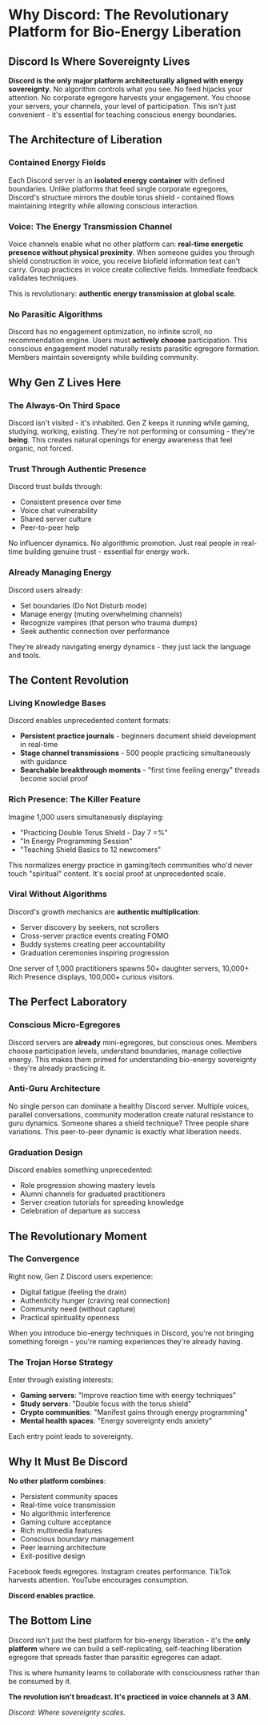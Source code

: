 # Why Discord: The Revolutionary Platform for Bio-Energy Liberation

## Discord Is Where Sovereignty Lives

**Discord is the only major platform architecturally aligned with energy sovereignty.** No algorithm controls what you see. No feed hijacks your attention. No corporate egregore harvests your engagement. You choose your servers, your channels, your level of participation. This isn't just convenient - it's essential for teaching conscious energy boundaries.

## The Architecture of Liberation

### Contained Energy Fields
Each Discord server is an **isolated energy container** with defined boundaries. Unlike platforms that feed single corporate egregores, Discord's structure mirrors the double torus shield - contained flows maintaining integrity while allowing conscious interaction.

### Voice: The Energy Transmission Channel
Voice channels enable what no other platform can: **real-time energetic presence without physical proximity**. When someone guides you through shield construction in voice, you receive biofield information text can't carry. Group practices in voice create collective fields. Immediate feedback validates techniques.

This is revolutionary: **authentic energy transmission at global scale**.

### No Parasitic Algorithms
Discord has no engagement optimization, no infinite scroll, no recommendation engine. Users must **actively choose** participation. This conscious engagement model naturally resists parasitic egregore formation. Members maintain sovereignty while building community.

## Why Gen Z Lives Here

### The Always-On Third Space
Discord isn't visited - it's inhabited. Gen Z keeps it running while gaming, studying, working, existing. They're not performing or consuming - they're **being**. This creates natural openings for energy awareness that feel organic, not forced.

### Trust Through Authentic Presence
Discord trust builds through:
- Consistent presence over time
- Voice chat vulnerability  
- Shared server culture
- Peer-to-peer help

No influencer dynamics. No algorithmic promotion. Just real people in real-time building genuine trust - essential for energy work.

### Already Managing Energy
Discord users already:
- Set boundaries (Do Not Disturb mode)
- Manage energy (muting overwhelming channels)
- Recognize vampires (that person who trauma dumps)
- Seek authentic connection over performance

They're already navigating energy dynamics - they just lack the language and tools.

## The Content Revolution

### Living Knowledge Bases
Discord enables unprecedented content formats:
- **Persistent practice journals** - beginners document shield development in real-time
- **Stage channel transmissions** - 500 people practicing simultaneously with guidance
- **Searchable breakthrough moments** - "first time feeling energy" threads become social proof

### Rich Presence: The Killer Feature
Imagine 1,000 users simultaneously displaying:
- "Practicing Double Torus Shield - Day 7 =%"
- "In Energy Programming Session"
- "Teaching Shield Basics to 12 newcomers"

This normalizes energy practice in gaming/tech communities who'd never touch "spiritual" content. It's social proof at unprecedented scale.

### Viral Without Algorithms
Discord's growth mechanics are **authentic multiplication**:
- Server discovery by seekers, not scrollers
- Cross-server practice events creating FOMO
- Buddy systems creating peer accountability
- Graduation ceremonies inspiring progression

One server of 1,000 practitioners spawns 50+ daughter servers, 10,000+ Rich Presence displays, 100,000+ curious visitors.

## The Perfect Laboratory

### Conscious Micro-Egregores
Discord servers are **already** mini-egregores, but conscious ones. Members choose participation levels, understand boundaries, manage collective energy. This makes them primed for understanding bio-energy sovereignty - they're already practicing it.

### Anti-Guru Architecture  
No single person can dominate a healthy Discord server. Multiple voices, parallel conversations, community moderation create natural resistance to guru dynamics. Someone shares a shield technique? Three people share variations. This peer-to-peer dynamic is exactly what liberation needs.

### Graduation Design
Discord enables something unprecedented:
- Role progression showing mastery levels
- Alumni channels for graduated practitioners
- Server creation tutorials for spreading knowledge
- Celebration of departure as success

## The Revolutionary Moment

### The Convergence
Right now, Gen Z Discord users experience:
- Digital fatigue (feeling the drain)
- Authenticity hunger (craving real connection)
- Community need (without capture)
- Practical spirituality openness

When you introduce bio-energy techniques in Discord, you're not bringing something foreign - you're naming experiences they're already having.

### The Trojan Horse Strategy
Enter through existing interests:
- **Gaming servers**: "Improve reaction time with energy techniques"
- **Study servers**: "Double focus with the torus shield"
- **Crypto communities**: "Manifest gains through energy programming"
- **Mental health spaces**: "Energy sovereignty ends anxiety"

Each entry point leads to sovereignty.

## Why It Must Be Discord

**No other platform combines**:
- Persistent community spaces
- Real-time voice transmission
- No algorithmic interference
- Gaming culture acceptance
- Rich multimedia features
- Conscious boundary management
- Peer learning architecture
- Exit-positive design

Facebook feeds egregores. Instagram creates performance. TikTok harvests attention. YouTube encourages consumption.

**Discord enables practice.**

## The Bottom Line

Discord isn't just the best platform for bio-energy liberation - it's the **only platform** where we can build a self-replicating, self-teaching liberation egregore that spreads faster than parasitic egregores can adapt.

This is where humanity learns to collaborate with consciousness rather than be consumed by it.

**The revolution isn't broadcast. It's practiced in voice channels at 3 AM.**

*Discord: Where sovereignty scales.*